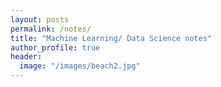 ```yaml
---
layout: posts
permalink: /notes/
title: "Machine Learning/ Data Science notes"
author_profile: true
header:
  image: "/images/beach2.jpg"
---
```

